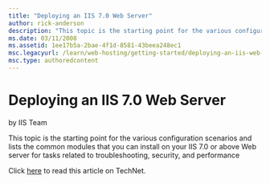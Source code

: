 ```yaml
---
title: "Deploying an IIS 7.0 Web Server"
author: rick-anderson
description: "This topic is the starting point for the various configuration scenarios and lists the common modules that you can install on your IIS 7.0 or above Web serve..."
ms.date: 03/11/2008
ms.assetid: 1ee17b5a-2bae-4f1d-8581-43beea248ec1
msc.legacyurl: /learn/web-hosting/getting-started/deploying-an-iis-web-server
msc.type: authoredcontent
---
```

# Deploying an IIS 7.0 Web Server

by IIS Team

This topic is the starting point for the various configuration scenarios and lists the common modules that you can install on your IIS 7.0 or above Web server for tasks related to troubleshooting, security, and performance

Click [here](https://go.microsoft.com/fwlink/?LinkId=111594) to read this article on TechNet.
